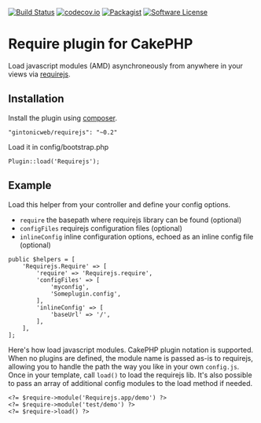 [![Build Status](https://travis-ci.org/gintonicweb/requirejs.svg)](https://travis-ci.org/gintonicweb/GintonicCMS)
[![codecov.io](https://codecov.io/github/gintonicweb/requirejs/coverage.svg?branch=master)](https://codecov.io/github/gintonicweb/requirejs?branch=master)
[![Packagist](https://img.shields.io/packagist/dt/gintonicweb/requirejs.svg)]()
[![Software License](https://img.shields.io/github/license/mashape/apistatus.svg)](LICENSE)

# Require plugin for CakePHP

Load javascript modules (AMD) asynchroneously from anywhere in your views
via [requirejs](http://requirejs.org/).

## Installation

Install the plugin using [composer](http://getcomposer.org). 

```
"gintonicweb/requirejs": "~0.2"
```

Load it in config/bootstrap.php

```
Plugin::load('Requirejs');
```

## Example

Load this helper from your controller and define your config options.

- `require` the basepath where requirejs library can be found (optional)
- `configFiles` requirejs configuration files (optional)
- `inlineConfig` inline configuration options, echoed as an inline config file (optional)

```
public $helpers = [
    'Requirejs.Require' => [
        'require' => 'Requirejs.require',
        'configFiles' => [
            'myconfig',
            'Someplugin.config',
        ],
        'inlineConfig' => [
            'baseUrl' => '/',
        ],
    ],
];
```

Here's how load javascript modules. CakePHP plugin notation is supported. When
no plugins are defined, the module name is passed as-is to requirejs, allowing
you to handle the path the way you like in your own `config.js`. Once in your
template, call `load()` to load the requirejs lib. It's also possible
to pass an array of additional config modules to the load method if needed.

```
<?= $require->module('Requirejs.app/demo') ?>
<?= $require->module('test/demo') ?>
<?= $require->load() ?>
```

